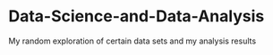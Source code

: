 # Data-Science-and-Data-Analysis
My random exploration of certain data sets and my analysis results
